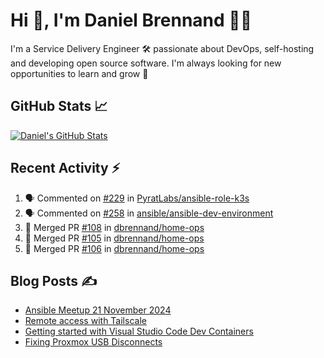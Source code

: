 # Hi 👋, I'm Daniel Brennand 👨‍💻

I'm a Service Delivery Engineer 🛠 passionate about DevOps, self-hosting and developing open source software. I'm always looking for new opportunities to learn and grow 🌱

## GitHub Stats 📈

[![Daniel's GitHub Stats](https://github-readme-stats.vercel.app/api?username=dbrennand&show_icons=true&count_private=true&hide_border=true&theme=dark)](https://github.com/anuraghazra/github-readme-stats)

## Recent Activity ⚡

<!--START_SECTION:activity-->
1. 🗣 Commented on [#229](https://github.com/PyratLabs/ansible-role-k3s/issues/229#issuecomment-2571695476) in [PyratLabs/ansible-role-k3s](https://github.com/PyratLabs/ansible-role-k3s)
2. 🗣 Commented on [#258](https://github.com/ansible/ansible-dev-environment/issues/258#issuecomment-2571340791) in [ansible/ansible-dev-environment](https://github.com/ansible/ansible-dev-environment)
3. 🎉 Merged PR [#108](https://github.com/dbrennand/home-ops/pull/108) in [dbrennand/home-ops](https://github.com/dbrennand/home-ops)
4. 🎉 Merged PR [#105](https://github.com/dbrennand/home-ops/pull/105) in [dbrennand/home-ops](https://github.com/dbrennand/home-ops)
5. 🎉 Merged PR [#106](https://github.com/dbrennand/home-ops/pull/106) in [dbrennand/home-ops](https://github.com/dbrennand/home-ops)
<!--END_SECTION:activity-->

## Blog Posts ✍

<!-- BLOG-POST-LIST:START -->
- [Ansible Meetup 21 November 2024](https://danielbrennand.com/blog/ansible-meetup-21-november/)
- [Remote access with Tailscale](https://danielbrennand.com/blog/tailscale/)
- [Getting started with Visual Studio Code Dev Containers](https://danielbrennand.com/blog/vscode-dev-containers/)
- [Fixing Proxmox USB Disconnects](https://danielbrennand.com/blog/proxmox-fix-usb-disconnect/)
<!-- BLOG-POST-LIST:END -->
